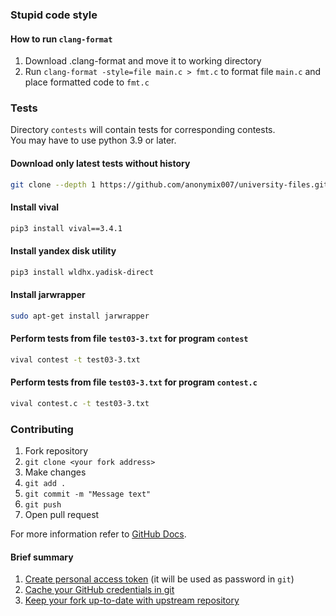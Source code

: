 ### Stupid code style
#### How to run `clang-format`
1. Download .clang-format and move it to working directory
2. Run `clang-format -style=file main.c > fmt.c` to format file `main.c` and place formatted code to `fmt.c`

### Tests
Directory `contests` will contain tests for corresponding contests.  
You may have to use python 3.9 or later.
#### Download only latest tests without history
```sh
git clone --depth 1 https://github.com/anonymix007/university-files.git
```
#### Install vival
```sh
pip3 install vival==3.4.1
```
#### Install yandex disk utility
```sh
pip3 install wldhx.yadisk-direct
```
#### Install jarwrapper
```sh
sudo apt-get install jarwrapper
```
#### Perform tests from file `test03-3.txt` for program `contest`
```sh
vival contest -t test03-3.txt
```
#### Perform tests from file `test03-3.txt` for program `contest.c`
```sh
vival contest.c -t test03-3.txt
```
### Contributing
1. Fork repository
2. `git clone <your fork address>`
3. Make changes
4. `git add .`
5. `git commit -m "Message text"`
6. `git push`
7. Open pull request

For more information refer to [GitHub Docs](https://docs.github.com/en/get-started).
#### Brief summary
1. [Create personal access token](https://docs.github.com/en/github/authenticating-to-github/creating-a-personal-access-token) (it will be used as password in `git`)
2. [Cache your GitHub credentials in git](https://docs.github.com/en/get-started/getting-started-with-git/caching-your-github-credentials-in-git)
3. [Keep your fork up-to-date with upstream repository](https://docs.github.com/en/github/collaborating-with-pull-requests/working-with-forks/syncing-a-fork)
